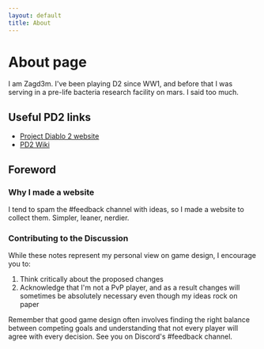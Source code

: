 ```yaml
---
layout: default
title: About
---
```

# About page

I am Zagd3m. I've been playing D2 since WW1, and before that I was serving in a pre-life bacteria research facility on mars. I said too much.

## Useful PD2 links

- [Project Diablo 2 website](https://projectdiablo2.com/)
- [PD2 Wiki](https://wiki.projectdiablo2.com/wiki/Main_Page)

## Foreword

### Why I made a website

I tend to spam the #feedback channel with ideas, so I made a website to collect them. Simpler, leaner, nerdier.

### Contributing to the Discussion

While these notes represent my personal view on game design, I encourage you to:

1. Think critically about the proposed changes
2. Acknowledge that I'm not a PvP player, and as a result changes will sometimes be absolutely necessary even though my ideas rock on paper

Remember that good game design often involves finding the right balance between competing goals and understanding that not every player will agree with every decision.
See you on Discord's #feedback channel.